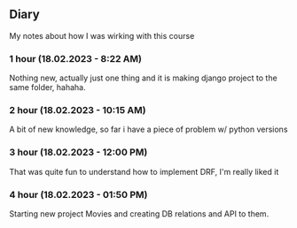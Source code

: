 ## Diary

My notes about how I was wirking with this course

### 1 hour (18.02.2023 - 8:22 AM)

Nothing new, actually just one thing and it is making django project to the same folder, hahaha.

### 2 hour (18.02.2023 - 10:15 AM)

A bit of new knowledge, so far i have a piece of problem w/ python versions

### 3 hour (18.02.2023 - 12:00 PM)

That was quite fun to understand how to implement DRF, I'm really liked it

### 4 hour (18.02.2023 - 01:50 PM)

Starting new project Movies and creating DB relations and API to them.